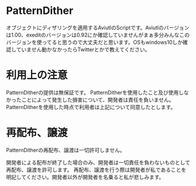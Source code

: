# PatternDither

オブジェクトにディザリングを適用するAviutlのScriptです。Aviutlのバージョンは1.00、exeditのバージョンは0.92にか確認していませんがまぁ多分みんなこのバージョンを使ってると思うので大丈夫だと思います。OSもwindows10しか確認していません動かなかったらTwitterとかで教えてください。

# 利用上の注意

PatternDitherの提供は無保証です。 PatternDitherを使用したこと及び使用しなかったことによって発生した損害について、開発者は責任を負いません。
PatternDitherを使用した時点で利用者は上記について同意したとします。


# 再配布、譲渡

PatternDitherの再配布、譲渡は一切許可しません。

開発者による配布が終了した場合のみ、開発者は一切責任を負わないものとして再配布、譲渡を許可します。 
再配布、譲渡を行う際は開発者が私であることを明記してください。開発者以外が開発者を名乗ると私が悲しみます。
